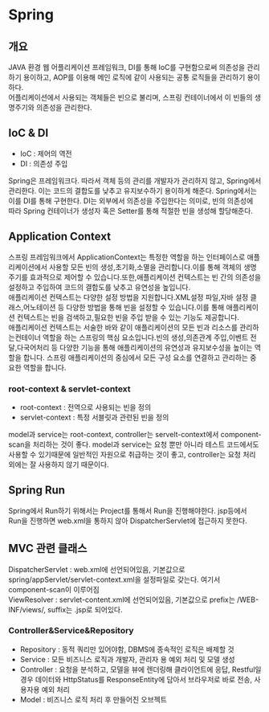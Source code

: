 # Spring

## 개요
JAVA 환경 웹 어플리케이션 프레임워크, DI를 통해 IoC를 구현함으로써 의존성을 관리하기 용이하고, AOP를 이용해 메인 로직에 같이 사용되는 공통 로직들을 관리하기 용이하다.   
어플리케이션에서 사용되는 객체들은 빈으로 불리며, 스프링 컨테이너에서 이 빈들의 생명주기와 의존성을 관리한다.

## IoC & DI
- IoC : 제어의 역전
- DI : 의존성 주입

Spring은 프레임워크다. 따라서 객체 등의 관리를 개발자가 관리하지 않고, Spring에서 관리한다. 이는 코드의 결합도를 낮추고 유지보수하기 용이하게 해준다. Spring에서는 이를 DI를 통해 구현한다. DI는 외부에서 의존성을 주입한다는 의미로, 빈의 의존성에 따라 Spring 컨테이너가 생성자 혹은 Setter를 통해 적절한 빈을 생성해 할당해준다.

## Application Context

스프링 프레임워크에서 ApplicationContext는 특정한 역할을 하는 인터페이스로
애플리케이션에서 사용할 모든 빈의 생성,초기화,소멸을 관리합니다.이를 통해 객체의 생명주기를 효과적으로 제어할 수 있습니다.또한,애플리케이션 컨텍스트는 빈 간의 의존성을
설정하고 주입하여 코드의 결합도를 낮추고 유연성을 높입니다.
<br/>
애플리케이션 컨텍스트는 다양한 설정 방법을 지원합니다.XML설정 파일,자바 설정 클래스,어노테이션 등 다양한 방법을 통해 빈을 설정할 수 있습니다.이를 통해 애플리케이션 컨텍스트는 빈을 검색하고,필요한 빈을 주입 받을 수 있는 기능도 제공합니다.
<br/>
애플리케이션 컨텍스트는 서술한 바와 같이 애플리케이션의 모든 빈과 리소스를 관리하는컨테이너 역할을 하는 스프링의 핵심 요소입니다.빈의 생성,의존관계 주입,이벤트 전달,다국어처리 등 다양한 기능을 통해 애플리케이션의 유연성과 유지보수성을 높이는 역할을 합니다.
스프링 애플리케이션의 중심에서 모든 구성 요소를 연결하고 관리하는 중요한 역할을 합니다.

### root-context & servlet-context
- root-context : 전역으로 사용되는 빈을 정의
- servlet-context : 특정 서블릿과 관련된 빈을 정의

model과 service는 root-context, controller는 servelt-context에서 component-scan을 처리하는 것이 좋다. model과 service는 요청 뿐만 아니라 테스트 코드에서도 사용할 수 있기때문에 일반적인 자원으로 취급하는 것이 좋고, controller는 요청 처리 외에는 잘 사용하지 않기 때문이다.

## Spring Run

Spring에서 Run하기 위해서는 Project를 통해서 Run을 진행해야한다. jsp등에서 Run을 진행하면 web.xml을 통하지 않아 DispatcherServlet에 접근하지 못한다.

## MVC 관련 클래스

DispatcherServlet : web.xml에 선언되어있음, 기본값으로 spring/appServlet/servlet-context.xml을 설정파일로 갖는다. 여기서 component-scan이 이루어짐
<br/>
ViewResolver : servlet-content.xml에 선언되어있음, 기본값으로 prefix는 /WEB-INF/views/, suffix는 .jsp로 되어있다.

### Controller&Service&Repository
- Repository : 동적 쿼리만 있어야함, DBMS에 종속적인 로직은 배제할 것
- Service : 모든 비즈니스 로직과 개발자, 관리자 용 예외 처리 및 모델 생성
- Controller : 요청을 분석하고, 모델을 뷰에 렌더링해 클라이언트에 응답, Restful일 경우 데이터와 HttpStatus를 ResponseEntity<T>에 담아서 브라우저로 바로 전송, 사용자용 예외 처리
- Model : 비즈니스 로직 처리 후 만들어진 오브젝트